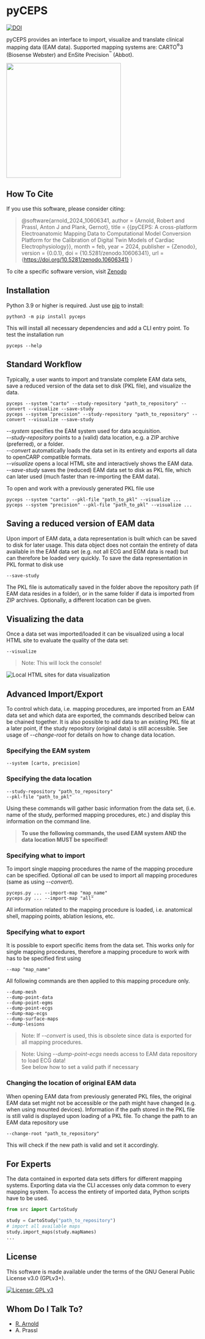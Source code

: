 # pyCEPS

[![DOI](https://zenodo.org/badge/747193272.svg)](https://zenodo.org/doi/10.5281/zenodo.10606340)

pyCEPS provides an interface to import, visualize and translate clinical
mapping data (EAM data).
Supported mapping systems are: CARTO<sup>&reg;</sup>3 (Biosense Webster) and
EnSite Precision<sup>&trade;</sup> (Abbot).

<img src="https://github.com/medunigraz/pyCEPS/blob/main/pyCEPS.png?raw=true" width="300" height="300">

## How To Cite

If you use this software, please consider citing:
> @software{arnold_2024_10606341,
  author       = {Arnold, Robert and
                  Prassl, Anton J and
                  Plank, Gernot},
  title        = {{pyCEPS: A cross-platform Electroanatomic Mapping 
                   Data to Computational Model Conversion Platform
                   for the Calibration of Digital Twin Models of
                   Cardiac Electrophysiology}},
  month        = feb,
  year         = 2024,
  publisher    = {Zenodo},
  version      = {0.0.1},
  doi          = {10.5281/zenodo.10606341},
  url          = {https://doi.org/10.5281/zenodo.10606341}
}

To cite a specific software version, visit [Zenodo](https://zenodo.org/doi/10.5281/zenodo.10606340)

## Installation

Python 3.9 or higher is required. Just use [pip](https://pip.pypa.io) to install:

```shell
python3 -m pip install pyceps
```

This will install all necessary dependencies and add a CLI entry point.
To test the installation run

```shell
pyceps --help
```

## Standard Workflow
Typically, a user wants to import and translate complete EAM data sets, save
a reduced version of the data set to disk (PKL file), and visualize the data.
```shell
pyceps --system "carto" --study-repository "path_to_repository" --convert --visualize --save-study
pyceps --system "precision" --study-repository "path_to_repository" --convert --visualize --save-study
```
*--system* specifies the EAM system used for data acquisition.<br>
*--study-repository* points to a (valid) data location, e.g. a ZIP archive
(preferred), or a folder.<br>
*--convert* automatically loads the data set in its entirety and exports all
data to openCARP compatible formats.<br>
*--visualize* opens a local HTML site and interactively shows the EAM data.<br>
*--save-study* saves the (reduced) EAM data set to disk as PKL file, which can
later used (much faster than re-importing the EAM data).

To open and work with a previously generated PKL file use
```shell
pyceps --system "carto" --pkl-file "path_to_pkl" --visualize ...
pyceps --system "precision" --pkl-file "path_to_pkl" --visualize ...
```

## Saving a reduced version of EAM data
Upon import of EAM data, a data representation is built which can be saved to
disk for later usage.
This data object does not contain the entirety of data available in the EAM
data set (e.g. not all ECG and EGM data is read) but can therefore be loaded
very quickly.
To save the data representation in PKL format to disk use
```shell
--save-study
```
The PKL file is automatically saved in the folder above the repository path
(if EAM data resides in a folder), or in the same folder if data is imported
from ZIP archives.
Optionally, a different location can be given.

## Visualizing the data
Once a data set was imported/loaded it can be visualized using a local HTML
site to evaluate the quality of the data set:
```shell
--visualize
```
> Note: This will lock the console!

![Local HTML sites for data visualization](https://github.com/medunigraz/pyCEPS/blob/main/dash_interface.jpeg?raw=true "Data Visualization")

## Advanced Import/Export
To control which data, i.e. mapping procedures, are imported from an EAM data
set and which data are exported, the commands described below can be chained
together.
It is also possible to add data to an existing PKL file at a later point,
if the study repository (original data) is still accessible. See usage of
*--change-root* for details on how to change data location.

### Specifying the EAM system
```shell
--system [carto, precision]
```

### Specifying the data location
```shell
--study-repository "path_to_repository"
--pkl-file "path_to_pkl"
```
Using these commands will gather basic information from the data set,
(i.e. name of the study, performed mapping procedures, etc.) and display this
information on the command line.

> **To use the following commands, the used EAM system AND the data location
> MUST be specified!**

### Specifying what to import
To import single mapping procedures the name of the mapping procedure can be
specified. Optional *all* can be used to import all mapping procedures (same as
using *--convert*). 
```shell
pyceps.py ... --import-map "map_name"
pyceps.py ... --import-map "all"
```
All information related to the mapping procedure is loaded, i.e.
anatomical shell, mapping points, ablation lesions, etc.

### Specifying what to export
It is possible to export specific items from the data set.
This works only for single mapping procedures, therefore a mapping procedure
to work with has to be specified first using
```shell
--map "map_name"
```
All following commands are then applied to this mapping procedure only.

```shell
--dump-mesh
--dump-point-data
--dump-point-egms
--dump-point-ecgs
--dump-map-ecgs
--dump-surface-maps
--dump-lesions
```

> Note: If *--convert* is used, this is obsolete since data is exported for all
> mapping procedures.

> Note: Using *--dump-point-ecgs* needs access to EAM data repository to load
> ECG data!<br>
> See below how to set a valid path if necessary

### Changing the location of original EAM data
When opening EAM data from previously generated PKL files, the original EAM
data set might not be accessible or the path might have changed (e.g. when
using mounted devices).
Information if the path stored in the PKL file is still valid is displayed upon
loading of a PKL file.
To change the path to an EAM data repository use
```shell
--change-root "path_to_repository"
```
This will check if the new path is valid and set it accordingly.

## For Experts

The data contained in exported data sets differs for different mapping systems.
Exporting data via the CLI accesses only data common to every mapping system.
To access the entirety of imported data, Python scripts have to be used.

```python
from src import CartoStudy

study = CartoStudy("path_to_repository")
# import all available maps
study.import_maps(study.mapNames)
...
```

## License

This software is made available under the terms of the
GNU General Public License v3.0 (GPLv3+).

[![License: GPL v3](https://img.shields.io/badge/License-GPLv3-blue.svg)](https://www.gnu.org/licenses/gpl-3.0)

## Whom Do I Talk To?

* [R. Arnold](mailto:robert.arnold@medunigraz.at?subject=pyceps)
* A. Prassl